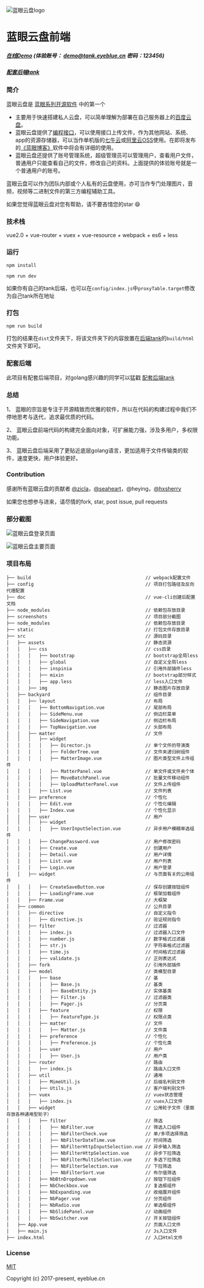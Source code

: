 ![蓝眼云盘logo](https://raw.githubusercontent.com/eyebluecn/tank/master/build/doc/img/logo.png)

# 蓝眼云盘前端

##### [在线Demo](http://tank.eyeblue.cn) (体验账号： demo@tank.eyeblue.cn 密码：123456)

##### [配套后端tank](https://github.com/eyebluecn/tank)

### 简介
蓝眼云盘是 [蓝眼系列开源软件](https://github.com/eyebluecn) 中的第一个

- 主要用于快速搭建私人云盘，可以简单理解为部署在自己服务器上的[百度云盘](https://pan.baidu.com/)。
- 蓝眼云盘提供了[编程接口](https://github.com/eyebluecn/tank/blob/master/build/doc/alien_zh.md)，可以使用接口上传文件，作为其他网站、系统、app的资源存储器，可以当作单机版的[七牛云](https://www.qiniu.com)或[阿里云OSS](https://www.aliyun.com/product/oss)使用。在即将发布的[《蓝眼博客》](https://github.com/eyebluecn/blog)软件中将会有详细的使用。
- 蓝眼云盘还提供了账号管理系统，超级管理员可以管理用户，查看用户文件，普通用户只能查看自己的文件，修改自己的资料。上面提供的体验账号就是一个普通用户的账号。

蓝眼云盘可以作为团队内部或个人私有的云盘使用，亦可当作专门处理图片，音频，视频等二进制文件的第三方编程辅助工具。

如果您觉得蓝眼云盘对您有帮助，请不要吝惜您的star :smile:

### 技术栈

vue2.0 + vue-router + vuex + vue-resource + webpack + es6 + less


### 运行

```
npm install

npm run dev
```
如果你有自己的tank后端，也可以在`config/index.js`中`proxyTable.target`修改为自己tank所在地址

### 打包

```
npm run build
```
 打包的结果在`dist`文件夹下，将该文件夹下的内容放置在[后端tank](https://github.com/eyebluecn/tank)的`build/html`文件夹下即可。


### 配套后端
此项目有配套后端项目，对golang感兴趣的同学可以猛戳 [配套后端tank](https://github.com/eyebluecn/tank)

### 总结
1、 蓝眼的宗旨是专注于开源精致而优雅的软件，所以在代码的构建过程中我们不停地思考与迭代，追求最优质的代码。

2、 蓝眼云盘前端代码的构建完全面向对象，可扩展能力强，涉及多用户，多权限功能。
 
3、 蓝眼云盘后端采用了更贴近底层golang语言，更加适用于文件传输类的软件，速度更快，用户体验更好。  

### Contribution

感谢所有蓝眼云盘的贡献者 [@zicla](https://github.com/zicla)，[@seaheart](https://github.com/seaheart)，@heying，[@hxsherry](https://github.com/hxsherry)

如果您也想参与进来，请尽情的fork, star, post issue, pull requests

### 部分截图
![蓝眼云盘登录页面](https://raw.githubusercontent.com/eyebluecn/tank/master/build/doc/img/login.png)

![蓝眼云盘主要页面](https://raw.githubusercontent.com/eyebluecn/tank/master/build/doc/img/matters.png)

### 项目布局

```
├── build                                          // webpack配置文件
├── config                                         // 项目打包路径及反向代理配置
├── doc                                            // vue-cli创建后配置文档
├── node_modules                                   // 依赖包存放目录
├── screenshots                                    // 项目部分截图
├── node_modules                                   // 依赖包存放目录
├── static                                         // 打包文件存放目录
├── src                                            // 源码目录
│   ├── assets                                     // 静态资源
│   │   ├── css                                    // css目录
│   │   │   ├── bootstrap                          // bootstrap全局less
│   │   │   ├── global                             // 自定义全局less
│   │   │   ├── inspinia                           // 引用外部插件less
│   │   │   ├── mixin                              // bootstrap部分样式
│   │   │   ├── app.less                           // less入口文件
│   │   ├── img                                    // 静态图片存放目录
│   ├── backyard                                   // 组件目录
│   │   ├── layout                                 // 布局  
│   │   │   ├── BottomNavigation.vue               // 尾部布局
│   │   │   ├── SideMenu.vue                       // 侧边栏菜单
│   │   │   ├── SideNavigation.vue                 // 侧边栏布局
│   │   │   ├── TopNavigation.vue                  // 头部布局
│   │   ├── matter                                 // 文件
│   │   │   ├── widget                                                
│   │   │   │   ├── Director.js                    // 单个文件的导演类      
│   │   │   │   ├── FolderTree.vue                 // 文件夹递归树组件      
│   │   │   │   ├── MatterImage.vue                // 图片类型文件上传组件      
│   │   │   │   ├── MatterPanel.vue                // 单文件或文件夹个体     
│   │   │   │   ├── MoveBatchPanel.vue             // 批量文件移动组件      
│   │   │   │   ├── UploadMatterPanel.vue          // 文件上传组件 
│   │   │   ├── List.vue                           // 文件列表
│   │   ├── preference                             // 个性化
│   │   │   ├── Edit.vue                           // 个性化编辑
│   │   │   ├── Index.vue                          // 个性化显示
│   │   ├── user                                   // 用户
│   │   │   ├── widget                               
│   │   │   │   ├── UserInputSelection.vue         // 异步用户模糊单选组件      
│   │   │   ├── ChangePassword.vue                 // 用户修改密码
│   │   │   ├── Create.vue                         // 创建用户
│   │   │   ├── Detail.vue                         // 用户详情
│   │   │   ├── List.vue                           // 用户列表
│   │   │   ├── Login.vue                          // 用户登录
│   │   ├── widget                                 // 与页面有关的公用组件
│   │   │   ├── CreateSaveButton.vue               // 保存创建按钮组件
│   │   │   ├── LoadingFrame.vue                   // 框架加载组件
│   │   ├── Frame.vue                              // 大框架
│   ├── common                                     // 公共目录
│   │   ├── directive                              // 自定义指令
│   │   │   ├── directive.js                       // 验证规则指令
│   │   ├── filter                                 // 过滤器
│   │   │   ├── index.js                           // 过滤器入口文件
│   │   │   ├── number.js                          // 数字格式过滤器
│   │   │   ├── str.js                             // 字符串格式过滤器
│   │   │   ├── time.js                            // 时间格式过滤器
│   │   │   ├── validate.js                        // 正则表达式
│   │   ├── fork                                   // 引用外部插件
│   │   ├── model                                  // 类模型目录
│   │   │   ├── base                               // 基
│   │   │   │   ├── Base.js                        // 基类
│   │   │   │   ├── BaseEntity.js                  // 实体基类
│   │   │   │   ├── Filter.js                      // 过滤器类
│   │   │   │   ├── Pager.js                       // 分页类
│   │   │   ├── feature                            // 权限
│   │   │   │   ├── FeatureType.js                 // 权限点类
│   │   │   ├── matter                             // 文件
│   │   │   │   ├── Matter.js                      // 文件类
│   │   │   ├── preference                         // 个性化
│   │   │   │   ├── Preference.js                  // 个性化类
│   │   │   ├── user                               // 用户
│   │   │   │   ├── User.js                        // 用户类
│   │   ├── router                                 // 路由
│   │   │   ├── index.js                           // 路由入口文件
│   │   ├── util                                   // 通用
│   │   │   ├── MimeUtil.js                        // 后缀名判别文件
│   │   │   ├── Utils.js                           // 客户端判别文件
│   │   ├── vuex                                   // vuex状态管理
│   │   │   ├── index.js                           // vuex入口文件
│   │   ├── widget                                 // 公用轮子文件（里面存放各种通用型轮子）
│   │   │   ├── filter                             // 筛选
│   │   │   │   ├── NbFilter.vue                   // 筛选入口组件
│   │   │   │   ├── NbFilterCheck.vue              // 单/多项选择筛选
│   │   │   │   ├── NbFilterDateTime.vue           // 时间筛选
│   │   │   │   ├── NbFilterHttpInputSelection.vue // 异步输入筛选
│   │   │   │   ├── NbFilterHttpSelection.vue      // 异步下拉筛选
│   │   │   │   ├── NbFilterMultiSelection.vue     // 多选下拉筛选
│   │   │   │   ├── NbFilterSelection.vue          // 下拉筛选
│   │   │   │   ├── NbFilterSort.vue               // 布尔值筛选
│   │   │   ├── NbBtnDropdown.vue                  // 按钮下拉组件
│   │   │   ├── NbCheckbox.vue                     // 复选框组件
│   │   │   ├── NbExpanding.vue                    // 收缩展开组件
│   │   │   ├── NbPager.vue                        // 分页组件
│   │   │   ├── NbRadio.vue                        // 单选框组件
│   │   │   ├── NbSlidePanel.vue                   // 动画组件
│   │   │   ├── NbSwitcher.vue                     // 开关按钮组件
│   ├── App.vue                                    // 页面入口文件
│   ├── main.js                                    // Js入口文件
├── index.html                                     // 入口Html文件

```

### License

[MIT](http://opensource.org/licenses/MIT)

Copyright (c) 2017-present, eyeblue.cn
